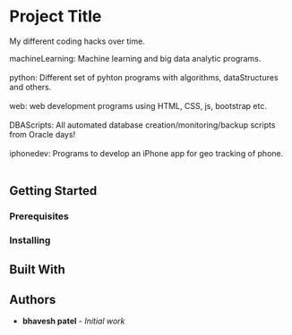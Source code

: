 # Project Title

My different coding hacks over time.

machineLearning:  Machine learning and big data analytic programs.<br><br>
python:  Different set of pyhton programs with algorithms, dataStructures and others.<br><br>
web:  web development programs using HTML, CSS, js, bootstrap etc.<br><br>
DBAScripts:  All automated database creation/monitoring/backup scripts from Oracle days!<br><br>
iphonedev:  Programs to develop an iPhone app for geo tracking of phone.<br><br>

## Getting Started

### Prerequisites

### Installing

## Built With

## Authors

* **bhavesh patel** - *Initial work*
